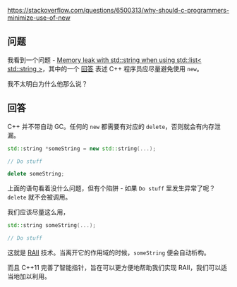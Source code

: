 <https://stackoverflow.com/questions/6500313/why-should-c-programmers-minimize-use-of-new>

## 问题

我看到一个问题 - [Memory leak with std::string when using std::list< std::string >](https://stackoverflow.com/q/3428750/211563)，其中的一个 [回答](https://stackoverflow.com/q/3428750/211563#comment3570156_3428750) 表述 C++ 程序员应尽量避免使用 `new`。

我不太明白为什么他那么说？

## 回答

C++ 并不带自动 GC。任何的 `new` 都需要有对应的 `delete`，否则就会有内存泄漏。

```c++
std::string *someString = new std::string(...);

// Do stuff

delete someString;
```

上面的语句看着没什么问题，但有个陷阱 - 如果 `Do stuff` 里发生异常了呢？`delete` 就不会被调用。

我们应该尽量这么用，

```c++
std::string someString(...);

// Do stuff
```

这就是 [RAII](http://en.wikipedia.org/wiki/Resource_Acquisition_Is_Initialization) 技术。当离开它的作用域的时候，`someString` 便会自动析构。

而且 C++11 完善了智能指针，旨在可以更方便地帮助我们实现 RAII，我们可以适当地加以利用。
